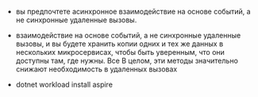 - вы предпочтете асинхронное взаимодействие на основе событий, а не синхронные удаленные вызовы.
-  взаимодействие на основе событий, а не синхронные удаленные вызовы, и вы будете хранить копии
одних и тех же данных в нескольких микросервисах, чтобы быть уверенным, что они доступны там, где нужны. Все
В целом, эти методы значительно снижают необходимость в удаленных вызовах


- dotnet workload install aspire